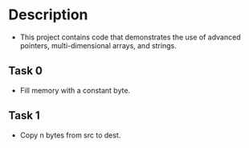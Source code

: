 # Description
- This project contains code that demonstrates the use of advanced pointers, multi-dimensional arrays, and strings.

## Task 0
- Fill memory with a constant byte.

## Task 1
- Copy n bytes from src to dest.
